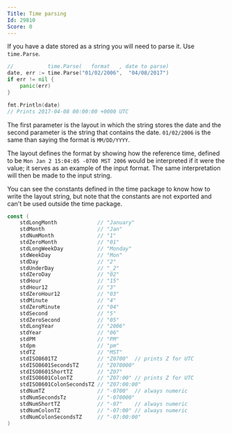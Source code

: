 ```yaml
---
Title: Time parsing
Id: 29810
Score: 0
---
```

If you have a date stored as a string you will need to parse it. Use `time.Parse`.

```go
//           time.Parse(   format   , date to parse)
date, err := time.Parse("01/02/2006",  "04/08/2017")
if err != nil {
    panic(err)
}

fmt.Println(date)
// Prints 2017-04-08 00:00:00 +0000 UTC
```

The first parameter is the layout in which the string stores the date and the second parameter is the string that contains the date. `01/02/2006` is the same than saying the format is `MM/DD/YYYY`.

The layout defines the format by showing how the reference time, defined to be `Mon Jan 2 15:04:05 -0700 MST 2006` would be interpreted if it were the value; it serves as an example of the input format. The same interpretation will then be made to the input string.

You can see the constants defined in the time package to know how to write the layout string, but note that the constants are not exported and can't be used outside the time package.

```go
const (
    stdLongMonth             // "January"
    stdMonth                 // "Jan"
    stdNumMonth              // "1"
    stdZeroMonth             // "01"
    stdLongWeekDay           // "Monday"
    stdWeekDay               // "Mon"
    stdDay                   // "2"
    stdUnderDay              // "_2"
    stdZeroDay               // "02"
    stdHour                  // "15"
    stdHour12                // "3"
    stdZeroHour12            // "03"
    stdMinute                // "4"
    stdZeroMinute            // "04"
    stdSecond                // "5"
    stdZeroSecond            // "05"
    stdLongYear              // "2006"
    stdYear                  // "06"
    stdPM                    // "PM"
    stdpm                    // "pm"
    stdTZ                    // "MST"
    stdISO8601TZ             // "Z0700"  // prints Z for UTC
    stdISO8601SecondsTZ      // "Z070000"
    stdISO8601ShortTZ        // "Z07"
    stdISO8601ColonTZ        // "Z07:00" // prints Z for UTC
    stdISO8601ColonSecondsTZ // "Z07:00:00"
    stdNumTZ                 // "-0700"  // always numeric
    stdNumSecondsTz          // "-070000"
    stdNumShortTZ            // "-07"    // always numeric
    stdNumColonTZ            // "-07:00" // always numeric
    stdNumColonSecondsTZ     // "-07:00:00"
)
```
